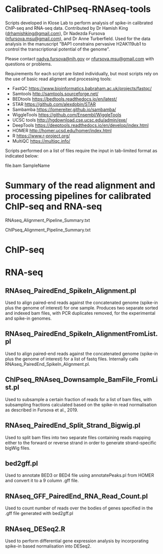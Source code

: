 # Calibrated-ChIPseq-RNAseq-tools

Scripts developed in Klose Lab to perform analysis of spike-in calibrated ChIP-seq and RNA-seq data. Contributed by Dr Hamish King (drhamishking@gmail.com), Dr Nadezda Fursova (nfursova.msu@gmail.com), and Dr Anne Turberfield. Used for the data analysis in the manuscript "BAP1 constrains pervasive H2AK119ub1 to control the transcriptional potential of the genome".

Please contact nadya.fursova@nih.gov or nfursova.msu@gmail.com with questions or problems.

Requirements for each script are listed individually, but most scripts rely on the use of basic read aligment and processing tools:

- FastQC	https://www.bioinformatics.babraham.ac.uk/projects/fastqc/
- Samtools	http://samtools.sourceforge.net/ 
- BEDtools	https://bedtools.readthedocs.io/en/latest/
- STAR	https://github.com/alexdobin/STAR
- Sambamba	https://lomereiter.github.io/sambamba/
- WiggleTools	https://github.com/Ensembl/WiggleTools
- UCSC tools http://hgdownload.cse.ucsc.edu/admin/exe/
- DeepTools	https://deeptools.readthedocs.io/en/develop/index.html
- HOMER	http://homer.ucsd.edu/homer/index.html
- R	https://www.r-project.org/
- MultiQC	https://multiqc.info/

Scripts performed on a list of files require the input in tab-limited format as indicated below:

file.bam	SampleName

# Summary of the read alignment and processing pipelines for calibrated ChIP-seq and RNA-seq

RNAseq_Alignment_Pipeline_Summary.txt

ChIPseq_Alignment_Pipeline_Summary.txt

# ChIP-seq

# RNA-seq

## RNAseq_PairedEnd_SpikeIn_Alignment.pl

Used to align paired-end reads against the concatenated genome (spike-in plus the genome of interest) for one sample. Produces two separate sorted and indexed bam files, with PCR duplicates removed, for the experimental and spike-in genomes.

## RNAseq_PairedEnd_SpikeIn_AlignmentFromList.pl

Used to align paired-end reads against the concatenated genome (spike-in plus the genome of interest) for a list of fastq files. Internally calls  RNAseq_PairedEnd_SpikeIn_Alignment.pl. 

## ChIPseq_RNAseq_Downsample_BamFile_FromList.pl

Used to subsample a certain fraction of reads for a list of bam files, with subsampling fractions calculated based on the spike-in read normalisation as described in Fursova et al., 2019.

## RNAseq_PairedEnd_Split_Strand_Bigwig.pl

Used to split bam files into two separate files containing reads mapping either to the forward or reverse strand in order to generate strand-specific bigWig files.

## bed2gff.pl

Used to annotate BED3 or BED4 file using annotatePeaks.pl from HOMER and convert it to a 9 column .gff file.

## RNAseq_GFF_PairedEnd_RNA_Read_Count.pl

Used to count number of reads over the bodies of genes specified in the .gff file generated with bed2gff.pl

## RNAseq_DESeq2.R

Used to perform differential gene expression analysis by incorporating spike-in based normalisation into DESeq2.

